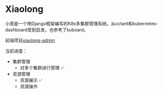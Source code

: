 # Xiaolong
小笼是一个用Django框架编写的K8s多集群管理系统。从octant和kubernetes-dashboard受到启发，也参考了kuboard。

前端项目[xiaolong-admin](https://github.com/serchaofan/xiaolong-admin)

当前进度：
- 集群管理
  - 对多个集群进行管理 :white_check_mark:
- 资源管理
  - 资源展示 :white_check_mark:
  - 资源操作
